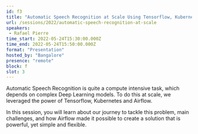 ```yaml
---
id: f3
title: "Automatic Speech Recognition at Scale Using Tensorflow, Kubernetes and Airflow"
url: /sessions/2022/automatic-speech-recognition-at-scale
speakers:
 - Rafael Pierre
time_start: 2022-05-24T15:30:00.000Z
time_end: 2022-05-24T15:50:00.000Z
format: "Presentation"
hosted_by: "Bangalore"
presence: "remote"
block: f
slot: 3
---
```


Automatic Speech Recognition is quite a compute intensive task, which depends on complex Deep Learning models. To do this at scale, we leveraged the power of Tensorflow, Kubernetes and Airflow.
 
 
 
 In this session, you will learn about our journey to tackle this problem, main challenges, and how Airflow made it possible to create a solution that is powerful, yet simple and flexible.
